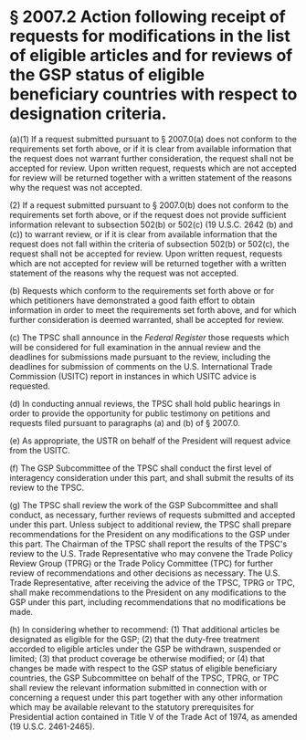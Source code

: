 # § 2007.2   Action following receipt of requests for modifications in the list of eligible articles and for reviews of the GSP status of eligible beneficiary countries with respect to designation criteria.

(a)(1) If a request submitted pursuant to § 2007.0(a) does not conform to the requirements set forth above, or if it is clear from available information that the request does not warrant further consideration, the request shall not be accepted for review. Upon written request, requests which are not accepted for review will be returned together with a written statement of the reasons why the request was not accepted.


(2) If a request submitted pursuant to § 2007.0(b) does not conform to the requirements set forth above, or if the request does not provide sufficient information relevant to subsection 502(b) or 502(c) (19 U.S.C. 2642 (b) and (c)) to warrant review, or if it is clear from available information that the request does not fall within the criteria of subsection 502(b) or 502(c), the request shall not be accepted for review. Upon written request, requests which are not accepted for review will be returned together with a written statement of the reasons why the request was not accepted.


(b) Requests which conform to the requirements set forth above or for which petitioners have demonstrated a good faith effort to obtain information in order to meet the requirements set forth above, and for which further consideration is deemed warranted, shall be accepted for review.


(c) The TPSC shall announce in the _Federal Register_ those requests which will be considered for full examination in the annual review and the deadlines for submissions made pursuant to the review, including the deadlines for submission of comments on the U.S. International Trade Commission (USITC) report in instances in which USITC advice is requested.


(d) In conducting annual reviews, the TPSC shall hold public hearings in order to provide the opportunity for public testimony on petitions and requests filed pursuant to paragraphs (a) and (b) of § 2007.0.


(e) As appropriate, the USTR on behalf of the President will request advice from the USITC.


(f) The GSP Subcommittee of the TPSC shall conduct the first level of interagency consideration under this part, and shall submit the results of its review to the TPSC.


(g) The TPSC shall review the work of the GSP Subcommittee and shall conduct, as necessary, further reviews of requests submitted and accepted under this part. Unless subject to additional review, the TPSC shall prepare recommendations for the President on any modifications to the GSP under this part. The Chairman of the TPSC shall report the results of the TPSC's review to the U.S. Trade Representative who may convene the Trade Policy Review Group (TPRG) or the Trade Policy Committee (TPC) for further review of recommendations and other decisions as necessary. The U.S. Trade Representative, after receiving the advice of the TPSC, TPRG or TPC, shall make recommendations to the President on any modifications to the GSP under this part, including recommendations that no modifications be made.


(h) In considering whether to recommend: (1) That additional articles be designated as eligible for the GSP; (2) that the duty-free treatment accorded to eligible articles under the GSP be withdrawn, suspended or limited; (3) that product coverage be otherwise modified; or (4) that changes be made with respect to the GSP status of eligible beneficiary countries, the GSP Subcommittee on behalf of the TPSC, TPRG, or TPC shall review the relevant information submitted in connection with or concerning a request under this part together with any other information which may be available relevant to the statutory prerequisites for Presidential action contained in Title V of the Trade Act of 1974, as amended (19 U.S.C. 2461-2465).





